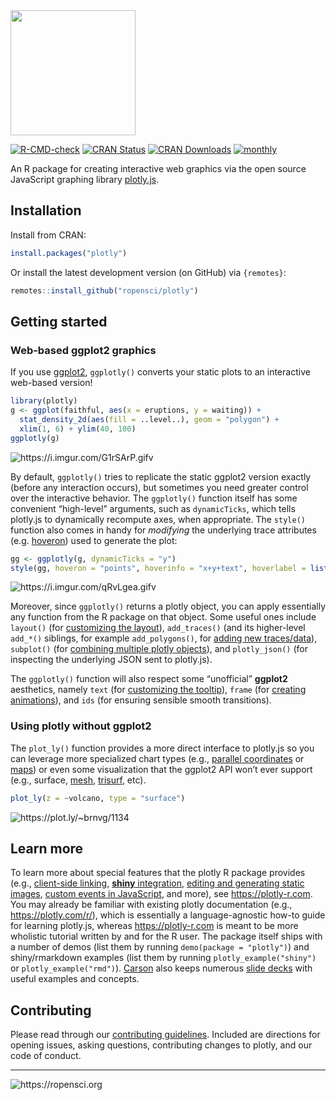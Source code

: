 
<!-- README.md is generated from README.Rmd. Please edit that file -->

<img src="man/figures/plotly.png" width="200" />

<!-- badges: start -->
[![R-CMD-check](https://github.com/ropensci/plotly/workflows/R-CMD-check/badge.svg)](https://github.com/ropensci/plotly/actions)
[![CRAN
Status](https://www.r-pkg.org/badges/version/plotly)](https://cran.r-project.org/package=plotly)
[![CRAN
Downloads](https://cranlogs.r-pkg.org/badges/grand-total/plotly)](https://www.rpackages.io/package/plotly)
[![monthly](https://cranlogs.r-pkg.org/badges/plotly)](https://www.rpackages.io/package/plotly)
<!-- badges: end -->

An R package for creating interactive web graphics via the open source
JavaScript graphing library
[plotly.js](https://github.com/plotly/plotly.js).

## Installation

Install from CRAN:

``` r
install.packages("plotly")
```

Or install the latest development version (on GitHub) via `{remotes}`:

``` r
remotes::install_github("ropensci/plotly")
```

## Getting started

### Web-based ggplot2 graphics

If you use [ggplot2](https://github.com/tidyverse/ggplot2), `ggplotly()`
converts your static plots to an interactive web-based version\!

``` r
library(plotly)
g <- ggplot(faithful, aes(x = eruptions, y = waiting)) +
  stat_density_2d(aes(fill = ..level..), geom = "polygon") + 
  xlim(1, 6) + ylim(40, 100)
ggplotly(g)
```

![<https://i.imgur.com/G1rSArP.gifv>](https://i.imgur.com/G1rSArP.gif)

By default, `ggplotly()` tries to replicate the static ggplot2 version
exactly (before any interaction occurs), but sometimes you need greater
control over the interactive behavior. The `ggplotly()` function itself
has some convenient “high-level” arguments, such as `dynamicTicks`,
which tells plotly.js to dynamically recompute axes, when appropriate.
The `style()` function also comes in handy for *modifying* the
underlying trace
attributes (e.g. [hoveron](https://plotly.com/r/reference/#scatter-hoveron)) used to generate the plot:

``` r
gg <- ggplotly(g, dynamicTicks = "y")
style(gg, hoveron = "points", hoverinfo = "x+y+text", hoverlabel = list(bgcolor = "white"))
```

![<https://i.imgur.com/qRvLgea.gifv>](https://imgur.com/qRvLgea.gif)

Moreover, since `ggplotly()` returns a plotly object, you can apply
essentially any function from the R package on that object. Some useful
ones include `layout()` (for [customizing the
layout](https://plotly-r.com/improving-ggplotly.html#modifying-layout)),
`add_traces()` (and its higher-level `add_*()` siblings, for example
`add_polygons()`, for [adding new
traces/data](https://plotly-r.com/improving-ggplotly.html#leveraging-statistical-output)),
`subplot()` (for [combining multiple plotly
objects](https://plotly-r.com/arranging-views.html#arranging-plotly-objects)),
and `plotly_json()` (for inspecting the underlying JSON sent to
plotly.js).

The `ggplotly()` function will also respect some “unofficial”
**ggplot2** aesthetics, namely `text` (for [customizing the
tooltip](https://plotly-r.com/controlling-tooltips.html#tooltip-text-ggplotly)),
`frame` (for [creating
animations](https://plotly-r.com/animating-views.html)),
and `ids` (for ensuring sensible smooth transitions).

### Using plotly without ggplot2

The `plot_ly()` function provides a more direct interface to plotly.js
so you can leverage more specialized chart types (e.g., [parallel
coordinates](https://plotly.com/r/parallel-coordinates-plot/) or
[maps](https://plotly.com/r/maps/)) or even some visualization that the
ggplot2 API won’t ever support (e.g., surface,
[mesh](https://plotly.com/r/3d-mesh/),
[trisurf](https://plotly.com/r/trisurf/), etc).

``` r
plot_ly(z = ~volcano, type = "surface")
```

![<https://plot.ly/~brnvg/1134>](https://plot.ly/~brnvg/1134.png)

## Learn more

To learn more about special features that the plotly R package provides (e.g., [client-side linking](https://plotly-r.com/client-side-linking.html), [**shiny** integration](https://plotly-r.com/linking-views-with-shiny.html), [editing and generating static images](https://plotly-r.com/publish.html), [custom events in JavaScript](https://plotly-r.com/javascript.html), and more), see <https://plotly-r.com>. You may already be familiar with existing plotly documentation (e.g., <https://plotly.com/r/>), which is essentially a language-agnostic how-to guide for learning plotly.js, whereas <https://plotly-r.com> is meant to be more wholistic tutorial written by and for the R user. The package itself ships with a number of demos (list them by running `demo(package = "plotly")`) and shiny/rmarkdown examples (list them by running `plotly_example("shiny")` or `plotly_example("rmd")`). [Carson](https://cpsievert.me) also keeps numerous [slide decks](https://talks.cpsievert.me) with useful examples and concepts.

## Contributing

Please read through our [contributing
guidelines](https://github.com/ropensci/plotly/blob/master/CONTRIBUTING.md).
Included are directions for opening issues, asking questions,
contributing changes to plotly, and our code of
conduct.

-----

![<https://ropensci.org>](https://www.ropensci.org/public_images/github_footer.png)
